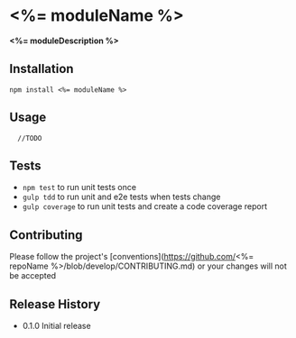 <%= moduleName %>
=========

**<%= moduleDescription %>**

## Installation

  `npm install <%= moduleName %>`

## Usage

```
  //TODO
```

## Tests

* `npm test` to run unit tests once
* `gulp tdd` to run unit and e2e tests when tests change
* `gulp coverage` to run unit tests and create a code coverage report

## Contributing

Please follow the project's [conventions](https://github.com/<%= repoName %>/blob/develop/CONTRIBUTING.md) or your changes will not be accepted

## Release History

* 0.1.0 Initial release
